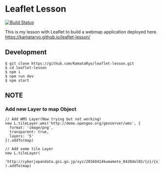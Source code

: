 # Leaflet Lesson

[![Build Status](https://travis-ci.org/KamataRyo/leaflet-lesson.svg?branch=master)](https://travis-ci.org/KamataRyo/leaflet-lesson)

This is my lesson with Leaflet to build a webmap application deployed here.
https://kamataryo.github.io/leaflet-lesson/

## Development

```
$ git clone https://github.com/KamataRyo/leaflet-lesson.git
$ cd leaflet-lesson
$ npm i
$ npm run dev
$ npm start
```

## NOTE

### Add new Layer to map Object
```
// Add WMS Layer(Now trying but not working)
new L.tileLayer.wms('http://demo.opengeo.org/geoserver/wms', {
  format: 'image/png',
  transparent: true,
  layers: '5'
}).addTo(map)

// Add some tile Layer
new L.tileLayer(
    'http://cyberjapandata.gsi.go.jp/xyz/20160414kumamoto_0420dol02/{z}/{x}/{y}.png'
).addTo(map)
```

